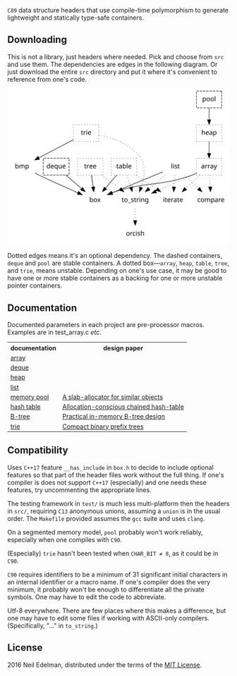 `C89` data structure headers that use compile-time polymorphism to
generate lightweight and statically type-safe containers.

## Downloading ##

This is not a library, just headers where needed. Pick and choose
from `src` and use them. The dependencies are edges in the following
diagram. Or just download the entire `src` directory and put it
where it's convenient to reference from one's code.

![Dependencies](dependencies.svg)

Dotted edges means it's an optional dependency. The dashed containers,
`deque` and `pool` are stable containers. A dotted box—`array`,
`heap`, `table`, `tree`, and `trie`, means unstable. Depending on
one's use case, it may be good to have one or more stable containers
as a backing for one or more unstable pointer containers.

## Documentation ##

Documented parameters in each project are pre-processor macros.
Examples are in <test/> test_array.c _etc_.

<table><tr>
<th>documentation</th>
<th>design paper</th>
</tr>
<tr><td><a href = "doc/array/">array</a></td><td></td></tr>
<tr><td><a href = "doc/deque/">deque</a></td><td></td></tr>
<tr><td><a href = "doc/heap/">heap</a></td><td></td></tr>
<tr><td><a href = "doc/list/">list</a></td><td></td></tr>
<tr>
<td><a href = "doc/pool/">memory pool</a></td>
<td><a href = "doc/pool/pool.pdf">A slab-allocator for similar objects</a></td>
</tr><tr>
<td><a href = "doc/table/">hash table</a></td>
<td><a href = "doc/table/table.pdf">Allocation-conscious chained hash-table</a></td>
</tr><tr>
<td><a href = "doc/tree/">B-tree</a></td>
<td><a href = "doc/tree/tree.pdf">Practical in-memory B-tree design</a></td>
</tr><tr>
<td><a href = "doc/trie/">trie</a></td>
<td><a href = "doc/trie/trie.pdf">Compact binary prefix trees</a></td>
</tr></table>

## Compatibility ##

Uses `C++17` feature `__has_include` in `box.h` to decide to include
optional features so that part of the header files work without the
full thing. If one's compiler is does not support `C++17` (especially)
and one needs these features, try uncommenting the appropriate
lines.

The testing framework in `test/` is much less multi-platform then
the headers in `src/`, requiring `C13` anonymous unions, assuming
a `union` is in the usual order. The `Makefile` provided assumes
the `gcc` suite and uses `clang`.

On a segmented memory model, `pool` probably won't work reliably,
especially when one compiles with `C90`.

(Especially) `trie` hasn't been tested when `CHAR_BIT ≠ 8`, as it
could be in `C90`.

`C90` requires identifiers to be a minimum of 31 significant initial
characters in an internal identifier or a macro name. If one's
compiler does the very minimum, it probably won't be enough to
differentiate all the private symbols. One may have to edit the
code to abbreviate.

Utf-8 everywhere. There are few places where this makes a difference,
but one may have to edit some files if working with ASCII-only
compilers. (Specifically, "…" in `to_string`.)

## License ##

2016 Neil Edelman, distributed under the terms of the [MIT
License](https://opensource.org/licenses/MIT).
